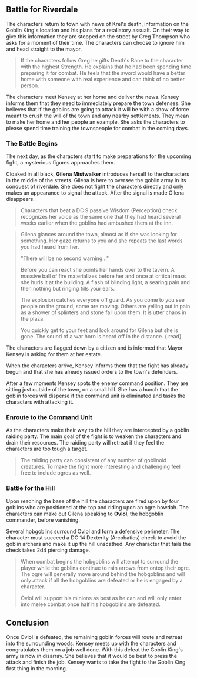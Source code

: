 ## Battle for Riverdale
The characters return to town with news of Krel's death, information on the Goblin King's location and his plans for a retaliatory assualt. On their way to give this information they are stopped on the street by Greg Thompson who asks for a moment of their time. The characters can choose to ignore him and head straight to the mayor.

>If the characters follow Greg he gifts Death's Bane to the character with the highest Strength. He explains that he had been spending time preparing it for combat. He feels that the sword would have a better home with someone with real experience and can think of no better person.

The characters meet Kensey at her home and deliver the news. Kensey informs them that they need to immediately prepare the town defenses. She believes that if the goblins are going to attack it will be with a show of force meant to crush the will of the town and any nearby settlements. They mean to make her home and her people an example. She asks the characters to please spend time training the townspeople for combat in the coming days.

### The Battle Begins
The next day, as the characters start to make preparations for the upcoming fight, a mysterious figures approaches them.

Cloaked in all black, **Gilena Mistwalker** introduces herself to the characters in the middle of the streets. Gilena is here to oversee the goblin army in its conquest of riverdale. She does not fight the characters directly and only makes an appearance to signal the attack. After the signal is made Gilena disappears.

>Characters that beat a DC 9 passive Wisdom (Perception) check recognizes her voice as the same one that they had heard several weeks earlier when the goblins had ambushed them at the inn.

>Gilena glances around the town, almost as if she was looking for something. Her gaze returns to you and she repeats the last words you had heard from her.
>
>"There will be no second warning..."
>
>Before you can react she points her hands over to the tavern. A massive ball of fire materializes before her and once at critical mass she hurls it at the building. A flash of blinding light, a searing pain and then nothing but ringing fills your ears.
>
>The explosion catches everyone off guard. As you come to you see people on the ground, some are moving. Others are yelling out in pain as a shower of splinters and stone fall upon them. It is utter chaos in the plaza.
>
>You quickly get to your feet and look around for Gilena but she is gone. The sound of a war horn is heard off in the distance.
{.read}

The characters are flagged down by a citizen and is informed that Mayor Kensey is asking for them at her estate.

When the characters arrive, Kensey informs them that the fight has already begun and that she has already issued orders to the town's defenders.

After a few moments Kensey spots the enemy command position. They are sitting just outside of the town, on a small hill. She has a hunch that the goblin forces will disperse if the command unit is eliminated and tasks the characters with attacking it.

### Enroute to the Command Unit
As the characters make their way to the hill they are intercepted by a goblin raiding party. The main goal of the fight is to weaken the characters and drain their resources. The raiding party will retreat if they feel the characters are too tough a target.

>The raiding party can consistent of any number of goblinoid creatures. To make the fight more interesting and challenging feel free to include ogres as well.

### Battle for the Hill
Upon reaching the base of the hill the characters are fired upon by four goblins who are positioned at the top and riding upon an ogre howdah. The characters can make out Gilena speaking to **Ovlol**, the hobgoblin commander, before vanishing.

Several hobgoblins surround Ovlol and form a defensive perimeter. The character must succeed a DC 14 Dexterity (Arcobatics) check to avoid the goblin archers and make it up the hill unscathed. Any character that fails the check takes 2d4 piercing damage.

>When combat begins the hobgoblins will attempt to surround the player while the goblins continue to rain arrows from ontop their ogre. The ogre will generally move around behind the hobgoblins and will only attack if all the hobgoblins are defeated or he is engaged by a character.
>
>Ovlol will support his minions as best as he can and will only enter into melee combat once half his hobgoblins are defeated.

## Conclusion
Once Ovlol is defeated, the remaining goblin forces will route and retreat into the surrounding woods. Kensey meets up with the characters and congratulates them on a job well done. With this defeat the Goblin King's army is now in disarray. She believes that it would be best to press the attack and finish the job. Kensey wants to take the fight to the Goblin King first thing in the morning.